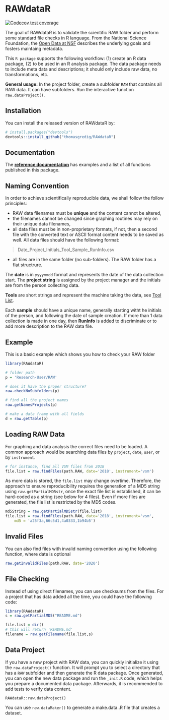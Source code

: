 # RAWdataR

<!-- badges: start -->
[![Codecov test coverage](https://codecov.io/gh/thomasgredig/RAWdataR/branch/master/graph/badge.svg)](https://app.codecov.io/gh/thomasgredig/RAWdataR?branch=master)
<!-- badges: end -->

The goal of RAWdataR is to validate the scientific RAW folder and perform some standard file checks in R language. From the National Science Foundation, the [Open Data at NSF](https://www.nsf.gov/data/) describes the underlying goals and fosters maintaing metadata. 

This `R package` supports the following workflow: (1) create an R data package, (2) to be used in an R analysis package. The data package needs to include meta data and descriptions; it should only include raw data, no transformations, etc. 

**General usage:** In the project folder, create a subfolder `RAW` that contains all RAW data. It can have subfolders. Run the interactive function `raw.dataProject()`. 

## Installation

You can install the released version of RAWdataR by:

``` r
# install.packages("devtools")
devtools::install_github("thomasgredig/RAWdataR")
```

## Documentation

The **[reference documentation](https://thomasgredig.github.io/RAWdataR/)** has examples and a list of all functions published in this package.




## Naming Convention

In order to achieve scientifically reproducible data, we shall follow the follow principles: 

- RAW data filenames must be **unique** and the content cannot be altered, 
- the filenames cannot be changed since graphing routines may rely on their unique data filenames, 
- all data files must be in non-proprietary formats, if not, then a second file with the converted text or ASCII format content needs to be saved as well. All data files should have the following format:

>  Date_Project_Initials_Tool_Sample_RunInfo.csv 

- all files are in the same folder (no sub-folders). The RAW folder has a flat structrure.

The **date** is in `yyyymmdd` format and represents the date of the data collection start. The **project string** is assigned by the project manager and the initials are from the person collecting data.

**Tools** are short strings and represent the machine taking the data, see [Tool List](https://github.com/thomasgredig/MSthesis-Guidelines).

Each **sample** should have a unique name, generally starting witht he initials of the person, and following the date of sample creation. 
If more than 1 data collection is made in one day, then **RunInfo** is added to discriminate or to add more description to the RAW data file. 


## Example

This is a basic example which shows you how to check your RAW folder

``` r
library(RAWdataR)

# folder path
p = 'Research-User/RAW'

# does it have the proper structure?
raw.checkNoSubfolders(p)

# find all the project names
raw.getNamesProjects(p)

# make a data frame with all fields
d = raw.getTable(p)
```

## Loading RAW Data

For graphing and data analysis the correct files need to be loaded. A common approach would be searching data files by `project`, `date`, `user`, or by `instrument`. 

```r
# for instance, find all VSM files from 2018
file.list = raw.findFiles(path.RAW, date='2018', instrument='vsm')
```

As more data is stored, the `file.list` may change overtime. Therefore, the  approach to ensure reproducibility requires the generation of a MD5 string using `raw.getPartialMD5str`, once the exact file list is established, it can be hard-coded as a string (see below for 4 files). Even if more files are generated, the file list is restricted by the MD5 codes. 

```r
md5String = raw.getPartialMD5str(file.list)
file.list = raw.findFiles(path.RAW, date='2018', instrument='vsm',
    md5 = 'a25f3a,66c5d1,4a0333,1b94b5')
```

## Invalid Files

You can also find files with invalid naming convention using the following function, where date is optional

```r
raw.getInvalidFiles(path.RAW, date='2020')
```


## File Checking

Instead of using direct filenames, you can use checksums from the files. For a project that has data added all the time, you could have the following code:

```r
library(RAWdataR)
s = raw.getPartialMD5("README.md")

file.list = dir()
# this will return 'README.md'
filename = raw.getFilename(file.list,s)
```


## Data Project

If you have a new project with RAW data, you can quickly initialize it using the `raw.dataProject()` function. It will prompt you to select a directory that has a `RAW` subfolder and then generate the R data package. Once generated, you can open the new data package and run the `_init.R` code, which helps you prepare a documented data package. Afterwards, it is recommended to add tests to verify data content.

```{r}
RAWdataR::raw.dataProject()
```

You can use `raw.dataMaker()` to generate a make.data..R file that creates a dataset.

